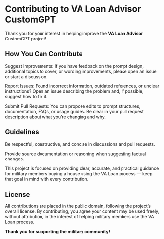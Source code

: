 # Contributing to VA Loan Advisor CustomGPT

Thank you for your interest in helping improve the **VA Loan Advisor** CustomGPT project!

## How You Can Contribute

Suggest Improvements:
If you have feedback on the prompt design, additional topics to cover, or wording improvements, please open an issue or start a discussion.

Report Issues:
Found incorrect information, outdated references, or unclear instructions? Open an issue describing the problem and, if possible, suggest how to fix it.

Submit Pull Requests:
You can propose edits to prompt structures, documentation, FAQs, or usage guides. Be clear in your pull request description about what you’re changing and why.

## Guidelines

Be respectful, constructive, and concise in discussions and pull requests.

Provide source documentation or reasoning when suggesting factual changes.

This project is focused on providing clear, accurate, and practical guidance for military members buying a house using the VA Loan process — keep that goal in mind with every contribution.

## License

All contributions are placed in the public domain, following the project’s overall license. By contributing, you agree your content may be used freely, without attribution, in the interest of helping military members use the VA Loan process.

**Thank you for supporting the military community!**